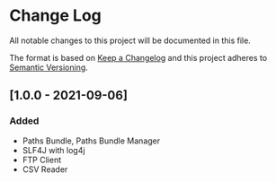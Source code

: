 # Change Log
All notable changes to this project will be documented in this file.

The format is based on [Keep a Changelog](http://keepachangelog.com/)
and this project adheres to [Semantic Versioning](http://semver.org/).

## [1.0.0 - 2021-09-06]
### Added
- Paths Bundle, Paths Bundle Manager
- SLF4J with log4j
- FTP Client
- CSV Reader
